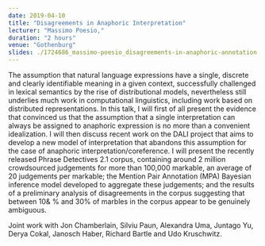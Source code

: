 ```yaml
---
date: 2019-04-10
title: "Disagreements in Anaphoric Interpretation"
lecturer: "Massimo Poesio,"
duration: "2 hours"
venue: "Gothenburg"
slides: ./1724686_massimo-poesio_disagreements-in-anaphoric-annotation.pdf
---
```


The assumption that natural language expressions have a single, discrete and clearly identifiable meaning in a given context, successfully challenged in lexical semantics by the rise of distributional models, nevertheless still underlies much work in computational linguistics, including work based on distributed representations. In this talk, I will first of all present the evidence that convinced us that the assumption that a single interpretation can always be assigned to anaphoric expression is no more than a convenient idealization. I will then discuss recent work on the DALI project that aims to develop a new model of interpretation that abandons this assumption for the case of anaphoric interpretation/coreference. I will present the recently released Phrase Detectives 2.1 corpus, containing around 2 million crowdsourced judgements for more than 100,000 markable, an average of 20 judgements per markable; the Mention Pair Annotation (MPA) Bayesian inference model developed to aggregate these judgements; and the results of a preliminary analysis of disagreements in the corpus suggesting that between 10& % and 30% of marbles in the corpus appear to be genuinely ambiguous.

Joint work with Jon Chamberlain, Silviu Paun, Alexandra Uma, Juntago Yu, Derya Cokal, Janosch Haber, Richard Bartle and Udo Kruschwitz.

 


